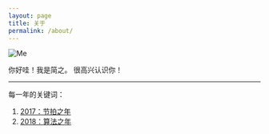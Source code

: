```yaml
---
layout: page
title: 关于
permalink: /about/
---
```


![Me](https://i.imgur.com/OJjTJOt.jpg)


你好哇！我是简之。
很高兴认识你！

---
每一年的关键词：

1. [2017：节拍之年](https://willwang-x.github.io/2018/01/beat)
2. [2018：算法之年](https://willwang-x.github.io/2018/03/2018-algorithms)